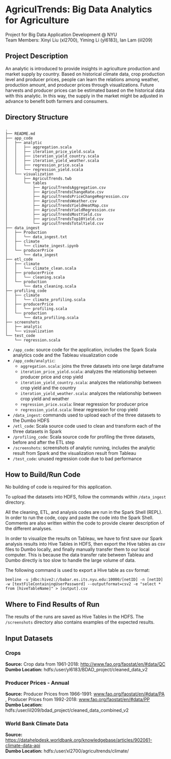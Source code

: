 # AgriculTrends: Big Data Analytics for Agriculture

Project for Big Data Application Development @ NYU  
Team Members: Xinyi Liu (xl2700), Yiming Li (yl6183), Ian Lam (iil209)

## Project Description
An analytic is introduced to provide insights in agriculture production and market supply by country. Based on historical climate data, crop production level and producer prices, people can learn the relations among weather, production amount, and producer prices through visualizations. Future harvests and producer prices can be estimated based on the historical data with this analytic. In this way, the supply in the market might be adjusted in advance to benefit both farmers and consumers.

## Directory Structure

```
.
├── README.md
├── app_code
│   ├── analytic
│   │   ├── aggregation.scala
│   │   ├── iteration_price_yield.scala
│   │   ├── iteration_yield_country.scala
│   │   ├── iteration_yield_weather.scala
│   │   ├── regression_price.scala
│   │   └── regression_yield.scala
│   └── visualization
│       ├── AgriculTrends.twb
│       └── tables
│           ├── AgriculTrendsAggregation.csv
│           ├── AgriculTrendsChangeRate.csv
│           ├── AgriculTrendsPriceChangeRegression.csv
│           ├── AgriculTrendsWeather.csv
│           ├── AgriculTrendsYieldHeatMap.csv
│           ├── AgriculTrendsYieldRegression.csv
│           ├── agriculTrendsMostYield.csv
│           ├── agriculTrendsTop10Yield.csv
│           └── agriculTrendsTotalYield.csv
├── data_ingest
│   ├── Production
│   │   └── data_ingest.txt
│   ├── climate
│   │   └── climate_ingest.ipynb
│   └── producerPrice
│       └── data_ingest
├── etl_code
│   ├── climate
│   │   └── climate_clean.scala
│   ├── producerPrice
│   │   └── cleaning.scala
│   └── production
│       └── data_cleaning.scala
├── profiling_code
│   ├── climate
│   │   └── climate_profiling.scala
│   ├── producerPrice
│   │   └── profiling.scala
│   └── production
│       └── data_profiling.scala
├── screenshots
│   ├── analytic
│   └── visualization
└── test_code
    └── regression.scala
```
* `/app_code`: source code for the application, includes the Spark Scala analytics code and the Tableau visualization code
* `/app_code/analytic`:
  * `aggregation.scala`: joins the three datasets into one large dataframe
  * `iteration_price_yield.scala`: analyzes the relationship between producer price and crop yield
  * `iteration_yield_country.scala`: analyzes the relationship between crop yield and the country
  * `iteration_yield_weather.scala`: analyzes the relationship between crop yield and weather
  * `regression_price.scala`: linear regression for producer price
  * `regression_yield.scala`: linear regression for crop yield  
* `/data_ingest`: commands used to upload each of the three datasets to the Dumbo HDFS
* `/etl_code`: Scala source code used to clean and transform each of the three datasets in Spark
* `/profiling_code`: Scala source code for profiling the three datasets, before and after the ETL step
* `/screenshots`: screenshots of analytic running, includes the analytic result from Spark and the visualization result from Tableau
* `/test_code`: unused regression code due to bad performance

## How to Build/Run Code
No building of code is required for this application.

To upload the datasets into HDFS, follow the commands within `/data_ingest` directory.  

All the cleaning, ETL, and analysis codes are run in the Spark Shell (REPL). In order to run the code, copy and paste the code into the Spark Shell. Comments are also written within the code to provide clearer description of the different analyses.

In order to visualize the results on Tableau, we have to first save our Spark analysis results into Hive Tables in HDFS, then export the Hive tables as csv files to Dumbo locally, and finally manually transfer them to our local computer. This is because the data transfer rate between Tableau and Dumbo directly is too slow to handle the large volume of data.

The following command is used to export a Hive table as csv format:
```
beeline -u jdbc:hive2://babar.es.its.nyu.edu:10000/[netID] -n [netID] -w [textFileContainingUserPassword] --outputformat=csv2 -e "select * from [hiveTableName]" > [output].csv
```


## Where to Find Results of Run
The results of the runs are saved as Hive Tables in the HDFS. The `/screenshots` directory also contains examples of the expected results.


## Input Datasets
### Crops
**Source:** Crop data from 1961-2018: http://www.fao.org/faostat/en/#data/QC  
**Dumbo Location:** hdfs:/user/yl6183/BDAD_project/cleaned_data_v2

### Producer Prices - Annual
**Source:** Producer Prices from 1966-1991: www.fao.org/faostat/en/#data/PA  , Producer Prices from 1992-2018: www.fao.org/faostat/en/#data/PP  
**Dumbo Location:** hdfs:/user/iil209/bdad_project/cleaned_data_combined_v2

### World Bank Climate Data
**Source:** https://datahelpdesk.worldbank.org/knowledgebase/articles/902061-climate-data-api  
**Dumbo Location:** hdfs:/user/xl2700/agricultrends/climate/
